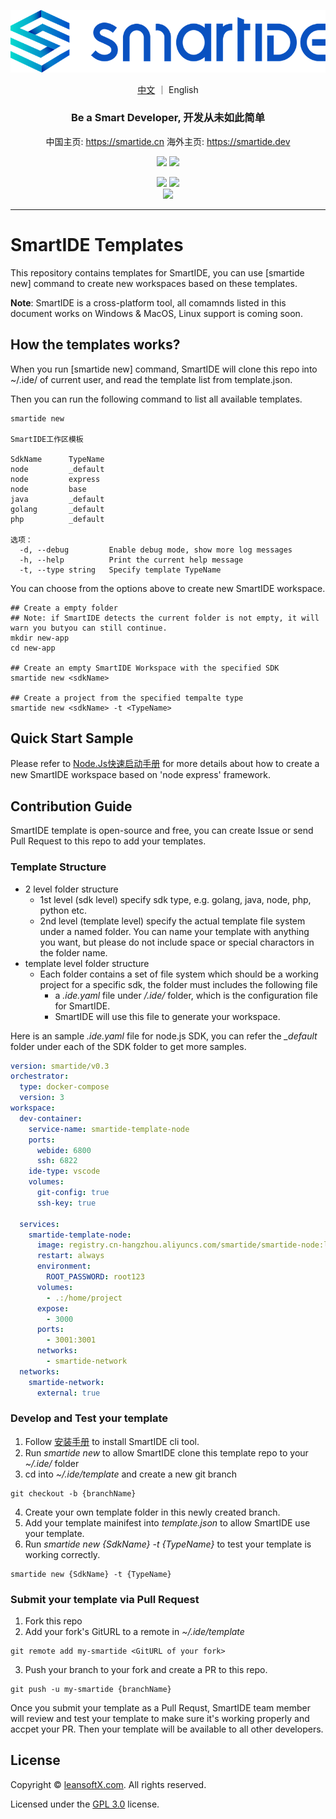 ![](smartide-logo-small.png)
<p align="center">
  <a href="README.md">中文</a> ｜ English
</p>
<h3 align="center">Be a Smart Developer, 开发从未如此简单</h3>
<p align="center">
  中国主页: <a href="https://smartide.cn/zh/" target="_blank">https://smartide.cn</a> 
  海外主页: <a href="https://smartide.dev/en/" target="_blank">https://smartide.dev</a> 
</p>
<p align="center">  
  <a href="https://gitee.com/smartide" target="_blank"><img src="https://img.shields.io/badge/git-Gitee-red?logo=gitee" /></a> 
  <a href="https://github.com/smartide" target="_blank"><img src="https://img.shields.io/badge/git-GitHub-blue?logo=github" /></a> 
</p>
<p align="center">
  <img src="https://dev.azure.com/leansoftx/smartide/_apis/build/status/smartide-codesign-ci?branchName=main" />
  <img src="https://github.com/smartide/smartide-templates/actions/workflows/sync2gitee.yml/badge.svg" />
  <br/>
  <img src="https://dev.azure.com/leansoftx/945b0f40-4baa-4f8a-be2c-4997b4c0af6a/23e62cbd-3bd8-42a3-a414-df7a1957a69b/_apis/work/boardbadge/37313877-3fed-46f3-87c0-dd28ce47e264" />
</p>
<hr />

# SmartIDE Templates

This repository contains templates for SmartIDE, you can use [smartide new] command to create new workspaces based on these templates.

**Note**: SmartIDE is a cross-platform tool, all comamnds listed in this document works on Windows & MacOS, Linux support is coming soon.

## How the templates works?

When you run [smartide new] command, SmartIDE will clone this repo into ~/.ide/ of current user, and read the template list from template.json.

Then you can run the following command to list all available templates.

```shell
smartide new

SmartIDE工作区模板

SdkName      TypeName
node         _default
node         express
node         base
java         _default
golang       _default
php          _default

选项：
  -d, --debug         Enable debug mode, show more log messages
  -h, --help          Print the current help message
  -t, --type string   Specify template TypeName
```

You can choose from the options above to create new SmartIDE workspace.

```shell
## Create a empty folder
## Note: if SmartIDE detects the current folder is not empty, it will warn you butyou can still continue.
mkdir new-app
cd new-app

## Create an empty SmartIDE Workspace with the specified SDK
smartide new <sdkName>

## Create a project from the specified tempalte type
smartide new <sdkName> -t <TypeName>
```

## Quick Start Sample

Please refer to [Node.Js快速启动手册](https://smartide.cn/zh/docs/quickstart/new-node/) for more details about how to create a new SmartIDE workspace based on 'node express' framework.

## Contribution Guide

SmartIDE template is open-source and free, you can create Issue or send Pull Request to this repo to add your templates.

### Template Structure

- 2 level folder structure
  - 1st level (sdk level) specify sdk type, e.g. golang, java, node, php, python etc.
  - 2nd level (template level) specify the actual template file system under a named folder. You can name your template with anything you want, but please do not include space or special charactors in the folder name.
- template level folder structure
  - Each folder contains a set of file system which should be a working project for a specific sdk, the folder must includes the following file
    - a *.ide.yaml* file under */.ide/* folder, which is the configuration file for SmartIDE.
    - SmartIDE will use this file to generate your workspace.

Here is an sample *.ide.yaml* file for node.js SDK, you can refer the *_default* folder under each of the SDK folder to get more samples.

```yaml
version: smartide/v0.3
orchestrator:
  type: docker-compose
  version: 3
workspace:
  dev-container:
    service-name: smartide-template-node
    ports:
      webide: 6800
      ssh: 6822
    ide-type: vscode
    volumes: 
      git-config: true
      ssh-key: true
      
  services:
    smartide-template-node:
      image: registry.cn-hangzhou.aliyuncs.com/smartide/smartide-node:latest
      restart: always
      environment:
        ROOT_PASSWORD: root123
      volumes:
        - .:/home/project
      expose:
        - 3000
      ports:
        - 3001:3001
      networks:
        - smartide-network  
  networks:
    smartide-network:
      external: true
```

### Develop and Test your template

1. Follow [安装手册](https://smartide.cn/zh/docs/install/) to install SmartIDE cli tool.
2. Run *smartide new* to allow SmartIDE clone this template repo to your *~/.ide/* folder
3. cd into *~/.ide/template* and create a new git branch

```shell
git checkout -b {branchName}
```
4. Create your own template folder in this newly created branch.
5. Add your template mainifest into *template.json* to allow SmartIDE use your template.
6. Run *smartide new {SdkName} -t {TypeName}* to test your template is working correctly.

```shell
smartide new {SdkName} -t {TypeName}
```

### Submit your template via Pull Request

1. Fork this repo
2. Add your fork's GitURL to a remote in *~/.ide/template*

```shell
git remote add my-smartide <GitURL of your fork>
```

3. Push your branch to your fork and create a PR to this repo.

```shell
git push -u my-smartide {branchName}
```

Once you submit your template as a Pull Requst, SmartIDE team member will review and test your template to make sure it's working properly and accpet your PR. Then your template will be available to all other developers.


## License

Copyright &copy; [leansoftX.com](https://leansoftX.com). All rights reserved.

Licensed under the [GPL 3.0](LICENSE) license.